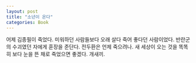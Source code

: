 ```yaml
---
layout: post
title: "소년이 온다"
categories: Book
---
```


어제 김종필이 죽었다. 미워하던 사람들보다 오래 살다 죽어 좋다던 사람이었다. 반란군의 수괴였던 자에게 훈장을 준단다.
전두환은 언제 죽으려나. 새 세상이 오는 것을 똑똑히 보다 눈을 뜬 채로 죽었으면 좋겠다. 개새끼.
